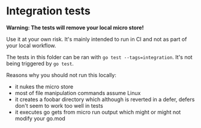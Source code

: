 # Integration tests

**Warning: The tests will remove your local micro store!**

Use it at your own risk.
It's mainly intended to run in CI and not as part of your local workflow.

The tests in this folder can be ran with `go test --tags=integration`.
It's not being triggered by `go test`.

Reasons why you should not run this locally:
* it nukes the micro store
* most of file manipulation commands assume Linux
* it creates a foobar directory which although is reverted in a defer, defers don't seem to work too well in tests
* it executes go gets from micro run output which might or might not modify your go.mod
